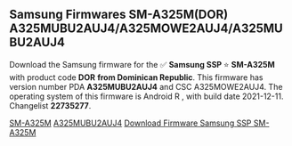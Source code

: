 <h2>Samsung Firmwares SM-A325M(DOR) A325MUBU2AUJ4/A325MOWE2AUJ4/A325MUBU2AUJ4</h2>
Download the Samsung firmware for the ✅ <strong>Samsung SSP </strong> ⭐ <strong>SM-A325M</strong> with product code <strong>DOR</strong> <strong> from Dominican Republic</strong>. This firmware has version number PDA <strong>A325MUBU2AUJ4</strong> and CSC A325MOWE2AUJ4. The operating system of this firmware is Android R , with build date 2021-12-11. Changelist <strong>22735277</strong>.


[SM-A325M](https://samfirm.shop/samsung/model/SM-A325M)
[A325MUBU2AUJ4](https://samfirm.shop/samsung/pda/A325MUBU2AUJ4)
[Download Firmware Samsung SSP SM-A325M](https://samfirm.shop/samsung/firmware/481739)
